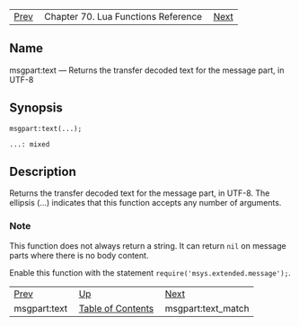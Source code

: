 |     |     |     |
| --- | --- | --- |
| [Prev](lua.ref.msgpart_text2)  | Chapter 70. Lua Functions Reference |  [Next](lua.ref.msgpart_text_match) |

<a name="lua.ref.msgpart_text"></a>
## Name

msgpart:text — Returns the transfer decoded text for the message part, in UTF-8

<a name="idp17188736"></a>
## Synopsis

`msgpart:text(...);`

`...: mixed`<a name="idp17191696"></a>
## Description

Returns the transfer decoded text for the message part, in UTF-8\. The ellipsis (...) indicates that this function accepts any number of arguments.

### Note

This function does not always return a string. It can return `nil` on message parts where there is no body content.

Enable this function with the statement `require('msys.extended.message');`.

|     |     |     |
| --- | --- | --- |
| [Prev](lua.ref.msgpart_text2)  | [Up](lua.function.details) |  [Next](lua.ref.msgpart_text_match) |
| msgpart:text  | [Table of Contents](index) |  msgpart:text_match |

